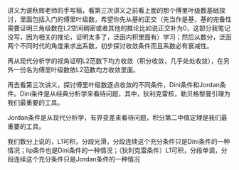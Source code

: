 讲义为谌秋辉老师的手写稿，看第三次讲义之前看上面的那个傅里叶级数基础探讨，里面包括入门的傅里叶级数，希望你先从基的正交（先当作是基，基的完备性需要证明三角级数在L2空间稠密或者其他的推论比如说正交补为0，这部分我笔记没写，因为相关的推论，证明太多了，泛函内积里面有）学习；然后从数分，泛函两个不同时代的角度来求出系数，初步探讨收敛条件而且系数必有衰减性。

再从现代分析学的视角证明L2范数下均方收敛（积分收敛，几乎处处收敛），在另外一份名为傅里叶级数依L2范数均方收敛里面。

再去看第三次讲义，探讨傅里叶级数逐点收敛的不同条件，Dini条件和Jordan条件。Dini条件是从经典分析学来看待问题，其中，狄利克雷核，勒贝格黎曼引理为我们最重要的工具。

Jordan条件是从现代分析学，有界变差来看待问题，积分第二中值定理是我们最重要的工具。

我们数分上说的，L1可积，分段光滑，分段连续这个充分条件只是Dini条件的一种情况；lip条件也是Dini条件的一种情况；（狄利克雷条件）L1可积，分段单调，分段连续这个充分条件只是Jordan条件的一种情况
